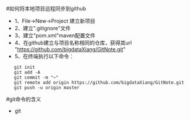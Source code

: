 #如何将本地项目远程同步到github
+ 1、File->New->Project 建立新项目
+ 2、建立".gitignore"文件
+ 3、建立"pom.xml"maven配置文件
+ 4、在github建立与项目名称相同的仓库，获得其url
   "https://github.com/bigdataXiang/GitNote.git"
+ 5、在终端执行以下命令：
```
   git init
   git add -A
   git commit -m "~"
   git remote add origin https://github.com/bigdataXiang/GitNote.git
   git push -u origin master
```  

#git命令的含义
+ git 